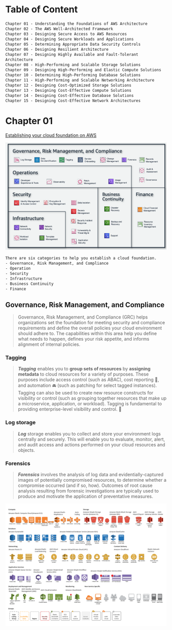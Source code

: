 # Table of Content
```
Chapter 01 - Understanding the Foundations of AWS Architecture
Chapter 02 - The AWS Well-Architected Framework
Chapter 03 - Designing Secure Access to AWS Resources
Chapter 04 - Designing Secure Workloads and Applications
Chapter 05 - Determining Appropriate Data Security Controls
Chapter 06 - Designing Resilient Architecture
Chapter 07 - Designing Highly Available and Fault-Tolerant Architecture
Chapter 08 - High-Performing and Scalable Storage Solutions
Chapter 09 - Designing High-Performing and Elastic Compute Solutions
Chapter 10 - Determining High-Performing Database Solutions
Chapter 11 - High-Performing and Scalable Networking Architecture
Chapter 12 - Designing Cost-Optimized Storage Solutions
Chapter 13 - Designing Cost-Effective Compute Solutions
Chapter 14 - Designing Cost-Effective Database Solutions
Chapter 15 - Designing Cost-Effective Network Architectures
```
# Chapter 01
[Establishing your cloud foundation on AWS](https://docs.aws.amazon.com/whitepapers/latest/establishing-your-cloud-foundation-on-aws/capabilities.html)

![AWS services](/aws/images/cloud-foundations-capabilities-full-list.d858b919fb2c4dcb3b27628ba91a1896b1b3e020.png)

```
There are six categories to help you establish a cloud foundation.
- Governance, Risk Management, and Compliance
- Operation
- Security
- Infrastructure
- Business Continuity
- Finance
```
## Governance, Risk Management, and Compliance
> Governance, Risk Management, and Compliance (GRC) helps organizations set the foundation for meeting security and compliance requirements and define the overall policies your cloud environment should adhere to. The capabilities within this area help you define what needs to happen, defines your risk appetite, and informs alignment of internal policies.
### Tagging
> ***Tagging*** enables you to **group sets of resources** by **assigning metadata** to cloud resources for a variety of purposes. These purposes include access control (such as ABAC), cost reporting :money_with_wings:, and automation :oncoming_automobile: (such as patching for select tagged instances). Tagging can also be used to create new resource constructs for visibility or control (such as grouping together resources that make up a microservice, application, or workload). Tagging is fundamental to providing enterprise-level visibility and control. :eyes:
### Log storage
> ***Log*** storage enables you to collect and store your environment logs centrally and securely. This will enable you to evaluate, monitor, alert, and audit access and actions performed on your cloud resources and objects.

### Forensics
> ***Forensics*** involves the analysis of log data and evidentially-captured images of potentially compromised resources, to determine whether a compromise occurred (and if so, how). Outcomes of root cause analysis resulting from forensic investigations are typically used to produce and motivate the application of preventative measures.


![AWS service](/aws/images/AWS-services.png)


